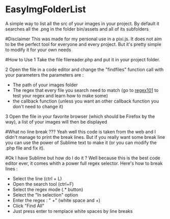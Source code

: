 # EasyImgFolderList
A simple way to list all the src of your images in your project.
By default it searches all the .png in the folder bin/assets and all of its subfolders

#Disclaimer
This was made for my personal use in a pixi.js. It does not aim to be the perfect tool for everyone and every project. But it's pretty simple to modify it for your own needs

#How to Use
1 Take the file filereader.php and put it in your project folder.

2 Open the file in a code editor and change the "findfiles" function call with your parameters the parameters are :
- The path of your images folder
- The regex that every file you search need to match (go to [regex101](https://regex101.com/) to test your regex and learn how to make some)
- the callback function (unless you want an other callback function you don't need to change it)

3 Open the file in your favorite browser (which should be Firefox by the way), a list of your images will then be displayed

#What no line break ???
Yeah well this code is taken from the web and I didn't manage to print the break lines. 
But if you really want some break line you can use the power of Sublime text to make it (or you can modify the .php file and fix it).

#Ok I have Sublime but how do I do it ?
Well because this is the best code editor ever, it comes whith a power full regex selector. Here's how to break lines : 
* Select the line (ctrl + L)
* Open the search tool (ctrl+F)
* Select the regex mode (.* button)
* Select the "In selection" option
* Enter the regex : " +" (white space and +)
* Click "Find All"
* Just press enter to remplace white spaces by line breaks





